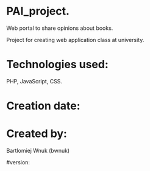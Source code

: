 # PAI_project.
Web portal to share opinions about books.

Project for creating web application class at university.

# Technologies used: 
PHP, JavaScript, CSS.

# Creation date:

# Created by:
Bartlomiej Wnuk (bwnuk)

#version:
